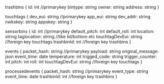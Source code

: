 trashbins
{
    id: int //primarykey
    bintype: string 
    owner: string
    address: string
}

touchtags
{
    dev_eui: string //primarykey
    app_eui: string
    dev_addr: string
    nwkskey: string
    appskey: string
}

sensorbins
{
    id: int //primarykey
    default_pitch: int
    default_roll: int
    location: string
    taglocation: string //like lid/bottom etc
    touchtagDevEui: string //foreign key touchtags
    trashbinId: int //foreign key trashbins
}

events
{
    packet_hash: string //primarykey
    payload: string
    original_message: json
    event_time: date
    temperature: int
    trigged_code: string
    trigger_counter: int
    pitch: int
    roll: int
    touchtagDevEui: string //foreign key touchtags
}

processedevents
{
    packet_hash: string //primarykey
    event_type: string
    event_time: date
    trashbinId: int //foreign key trashbins
}
